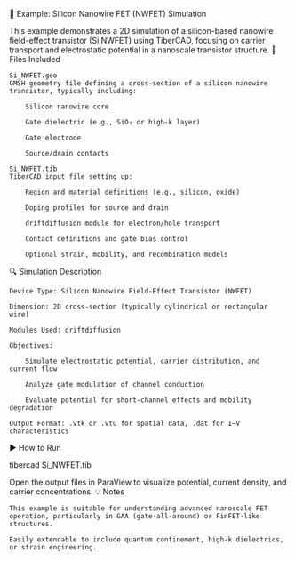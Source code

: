 📄 Example: Silicon Nanowire FET (NWFET) Simulation

This example demonstrates a 2D simulation of a silicon-based nanowire field-effect transistor (Si NWFET) using TiberCAD, focusing on carrier transport and electrostatic potential in a nanoscale transistor structure.
🧪 Files Included

    Si_NWFET.geo
    GMSH geometry file defining a cross-section of a silicon nanowire transistor, typically including:

        Silicon nanowire core

        Gate dielectric (e.g., SiO₂ or high-k layer)

        Gate electrode

        Source/drain contacts

    Si_NWFET.tib
    TiberCAD input file setting up:

        Region and material definitions (e.g., silicon, oxide)

        Doping profiles for source and drain

        driftdiffusion module for electron/hole transport

        Contact definitions and gate bias control

        Optional strain, mobility, and recombination models

🔍 Simulation Description

    Device Type: Silicon Nanowire Field-Effect Transistor (NWFET)

    Dimension: 2D cross-section (typically cylindrical or rectangular wire)

    Modules Used: driftdiffusion

    Objectives:

        Simulate electrostatic potential, carrier distribution, and current flow

        Analyze gate modulation of channel conduction

        Evaluate potential for short-channel effects and mobility degradation

    Output Format: .vtk or .vtu for spatial data, .dat for I–V characteristics

▶️ How to Run

tibercad Si_NWFET.tib

Open the output files in ParaView to visualize potential, current density, and carrier concentrations.
💡 Notes

    This example is suitable for understanding advanced nanoscale FET operation, particularly in GAA (gate-all-around) or FinFET-like structures.

    Easily extendable to include quantum confinement, high-k dielectrics, or strain engineering.
